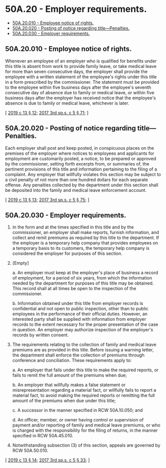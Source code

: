 # 50A.20 - Employer requirements.
* [50A.20.010 - Employee notice of rights.](#50a20010---employee-notice-of-rights)
* [50A.20.020 - Posting of notice regarding title—Penalties.](#50a20020---posting-of-notice-regarding-titlepenalties)
* [50A.20.030 - Employer requirements.](#50a20030---employer-requirements)
## 50A.20.010 - Employee notice of rights.
Whenever an employee of an employer who is qualified for benefits under this title is absent from work to provide family leave, or take medical leave for more than seven consecutive days, the employer shall provide the employee with a written statement of the employee's rights under this title in a form prescribed by the commissioner. The statement must be provided to the employee within five business days after the employee's seventh consecutive day of absence due to family or medical leave, or within five business days after the employer has received notice that the employee's absence is due to family or medical leave, whichever is later.

\[ [2019 c 13 § 12](https://lawfilesext.leg.wa.gov/biennium/2019-20/Pdf/Bills/Session%20Laws/House/1399-S.SL.pdf?cite=2019%20c%2013%20§%2012); [2017 3rd sp.s. c 5 § 71](https://lawfilesext.leg.wa.gov/biennium/2017-18/Pdf/Bills/Session%20Laws/Senate/5975-S.SL.pdf?cite=2017%203rd%20sp.s.%20c%205%20§%2071); \]

## 50A.20.020 - Posting of notice regarding title—Penalties.
Each employer shall post and keep posted, in conspicuous places on the premises of the employer where notices to employees and applicants for employment are customarily posted, a notice, to be prepared or approved by the commissioner, setting forth excerpts from, or summaries of, the pertinent provisions of this title and information pertaining to the filing of a complaint. Any employer that willfully violates this section may be subject to a civil penalty of not more than one hundred dollars for each separate offense. Any penalties collected by the department under this section shall be deposited into the family and medical leave enforcement account.

\[ [2019 c 13 § 13](https://lawfilesext.leg.wa.gov/biennium/2019-20/Pdf/Bills/Session%20Laws/House/1399-S.SL.pdf?cite=2019%20c%2013%20§%2013); [2017 3rd sp.s. c 5 § 75](https://lawfilesext.leg.wa.gov/biennium/2017-18/Pdf/Bills/Session%20Laws/Senate/5975-S.SL.pdf?cite=2017%203rd%20sp.s.%20c%205%20§%2075); \]

## 50A.20.030 - Employer requirements.
1. In the form and at the times specified in this title and by the commissioner, an employer shall make reports, furnish information, and collect and remit premiums as required by this title to the department. If the employer is a temporary help company that provides employees on a temporary basis to its customers, the temporary help company is considered the employer for purposes of this section.

2. [Empty]

   a. An employer must keep at the employer's place of business a record of employment, for a period of six years, from which the information needed by the department for purposes of this title may be obtained. This record shall at all times be open to the inspection of the commissioner.

   b. Information obtained under this title from employer records is confidential and not open to public inspection, other than to public employees in the performance of their official duties. However, an interested party shall be supplied with information from employer records to the extent necessary for the proper presentation of the case in question. An employer may authorize inspection of the employer's records by written consent.

3. The requirements relating to the collection of family and medical leave premiums are as provided in this title. Before issuing a warning letter, the department shall enforce the collection of premiums through conference and conciliation. These requirements apply to:

   a. An employer that fails under this title to make the required reports, or fails to remit the full amount of the premiums when due;

   b. An employer that willfully makes a false statement or misrepresentation regarding a material fact, or willfully fails to report a material fact, to avoid making the required reports or remitting the full amount of the premiums when due under this title;

   c. A successor in the manner specified in RCW 50A.10.050; and

   d. An officer, member, or owner having control or supervision of payment and/or reporting of family and medical leave premiums, or who is charged with the responsibility for the filing of returns, in the manner specified in RCW 50A.45.010.

4. Notwithstanding subsection (3) of this section, appeals are governed by RCW 50A.50.010.

\[ [2019 c 13 § 14](https://lawfilesext.leg.wa.gov/biennium/2019-20/Pdf/Bills/Session%20Laws/House/1399-S.SL.pdf?cite=2019%20c%2013%20§%2014); [2017 3rd sp.s. c 5 § 33](https://lawfilesext.leg.wa.gov/biennium/2017-18/Pdf/Bills/Session%20Laws/Senate/5975-S.SL.pdf?cite=2017%203rd%20sp.s.%20c%205%20§%2033); \]

